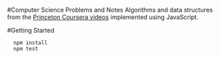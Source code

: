 #Computer Science Problems and Notes
Algorithms and data structures from the [Princeton Coursera videos](https://www.coursera.org/learn/introduction-to-algorithms) implemented using JavaScript.

#Getting Started
```
  npm install
  npm test
```
